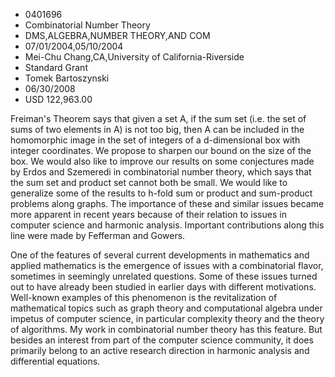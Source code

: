 
* 0401696
* Combinatorial Number Theory
* DMS,ALGEBRA,NUMBER THEORY,AND COM
* 07/01/2004,05/10/2004
* Mei-Chu Chang,CA,University of California-Riverside
* Standard Grant
* Tomek Bartoszynski
* 06/30/2008
* USD 122,963.00

Freiman's Theorem says that given a set A, if the sum set (i.e. the set of sums
of two elements in A) is not too big, then A can be included in the homomorphic
image in the set of integers of a d-dimensional box with integer coordinates. We
propose to sharpen our bound on the size of the box. We would also like to
improve our results on some conjectures made by Erdos and Szemeredi in
combinatorial number theory, which says that the sum set and product set cannot
both be small. We would like to generalize some of the results to h-fold sum or
product and sum-product problems along graphs. The importance of these and
similar issues became more apparent in recent years because of their relation to
issues in computer science and harmonic analysis. Important contributions along
this line were made by Fefferman and Gowers.

One of the features of several current developments in mathematics and applied
mathematics is the emergence of issues with a combinatorial flavor, sometimes in
seemingly unrelated questions. Some of these issues turned out to have already
been studied in earlier days with different motivations. Well-known examples of
this phenomenon is the revitalization of mathematical topics such as graph
theory and computational algebra under impetus of computer science, in
particular complexity theory and the theory of algorithms. My work in
combinatorial number theory has this feature. But besides an interest from part
of the computer science community, it does primarily belong to an active
research direction in harmonic analysis and differential equations.
